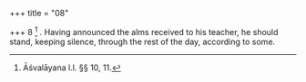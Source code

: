 +++
title = "08"

+++
8 [^3] . Having announced the alms received to his teacher, he should stand, keeping silence, through the rest of the day, according to some.


[^3]:  Āśvalāyana l.l. §§ 10, 11.

